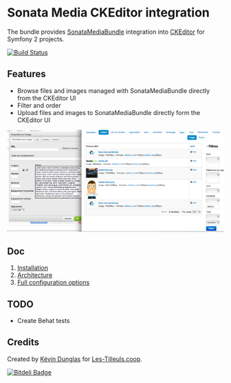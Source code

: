 # Sonata Media CKEditor integration

The bundle provides [SonataMediaBundle](http://sonata-project.org/bundles/media/master/doc/index.html) integration into [CKEditor](http://ckeditor.com/) for Symfony 2 projects.

[![Build Status](https://travis-ci.org/coopTilleuls/CoopTilleulsCKEditorSonataMediaBundle.png?branch=master)](https://travis-ci.org/coopTilleuls/CoopTilleulsCKEditorSonataMediaBundle)

## Features

* Browse files and images managed with SonataMediaBundle directly from the CKEditor UI
* Filter and order
* Upload files and images to SonataMediaBundle directly form the CKEditor UI

![Screenshot](Resources/doc/images/screenshot.png)

## Doc

1. [Installation](Resources/doc/install.md)
2. [Architecture](Resources/doc/architecture.md)
3. [Full configuration options](Resources/doc/configuration.md)

## TODO

* Create Behat tests

## Credits

Created by [Kévin Dunglas](http://dunglas.fr) for [Les-Tilleuls.coop](http://les-tilleuls.coop).


[![Bitdeli Badge](https://d2weczhvl823v0.cloudfront.net/coopTilleuls/cooptilleulsckeditorsonatamediabundle/trend.png)](https://bitdeli.com/free "Bitdeli Badge")

